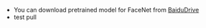 * You can download pretrained model for FaceNet from [BaiduDrive](http://pan.baidu.com/s/1bp4h4JH)
* test pull
